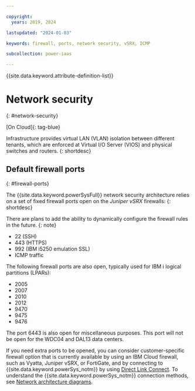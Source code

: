 ```yaml
---

copyright:
  years: 2019, 2024

lastupdated: "2024-01-03"

keywords: firewall, ports, network security, vSRX, ICMP

subcollection: power-iaas

---
```


{{site.data.keyword.attribute-definition-list}}

# Network security
{: #network-security}

[On Cloud]{: tag-blue}

Infrastructure provides virtual LAN (VLAN) isolation between different tenants, which are enforced at Virtual I/O Server (VIOS) and physical switches and routers.
{: shortdesc}

## Default firewall ports
{: #firewall-ports}

The {{site.data.keyword.powerSysFull}} network security architecture relies on a set of fixed firewall ports open on the *Juniper vSRX* firewalls:
{: shortdesc}

There are plans to add the ability to dynamically configure the firewall rules in the future.
{: note}

* 22 (SSH)
* 443 (HTTPS)
* 992 (IBM i5250 emulation SSL)
* ICMP traffic

The following firewall ports are also open, typically used for IBM i logical partitions (LPARs):

* 2005
* 2007
* 2010
* 2012
* 9470
* 9475
* 9476

The port 6443 is also open for miscellaneous purposes. This port will not be open for the WDC04 and DAL13 data centers.

If you need extra ports to be opened, you can consider customer-specific firewall option that is currently available by using an IBM Cloud firewall, such as Vyatta, Juniper vSRX, or FortiGate, and by connecting to {{site.data.keyword.powerSys_notm}} by using [Direct Link Connect](/docs/power-iaas?topic=power-iaas-ordering-direct-link-connect). To understand the {{site.data.keyword.powerSys_notm}} connection methods, see [Network architecture diagrams](/docs/power-iaas?topic=power-iaas-network-architecture-diagrams#networking-environment).
